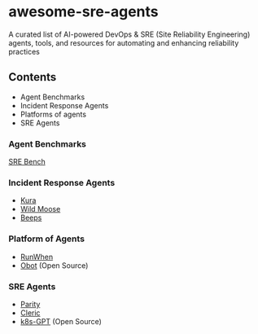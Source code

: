 # awesome-sre-agents
A curated list of AI-powered DevOps &amp; SRE (Site Reliability Engineering) agents, tools, and resources for automating and enhancing reliability practices

## Contents
- Agent Benchmarks
- Incident Response Agents
- Platforms of agents
- SRE Agents

### Agent Benchmarks
[SRE Bench](https://sreben.ch/)


### Incident Response Agents
- [Kura](https://www.usekura.com/)
- [Wild Moose](https://www.wildmoose.ai/)
- [Beeps](https://www.beeps.co/)

### Platform of Agents
- [RunWhen](https://www.runwhen.com/)
- [Obot](https://github.com/obot-platform/obot) (Open Source)

### SRE Agents
- [Parity](https://www.tryparity.com/)
- [Cleric](https://cleric.io/)
- [k8s-GPT](https://github.com/k8sgpt-ai/k8sgpt) (Open Source)

